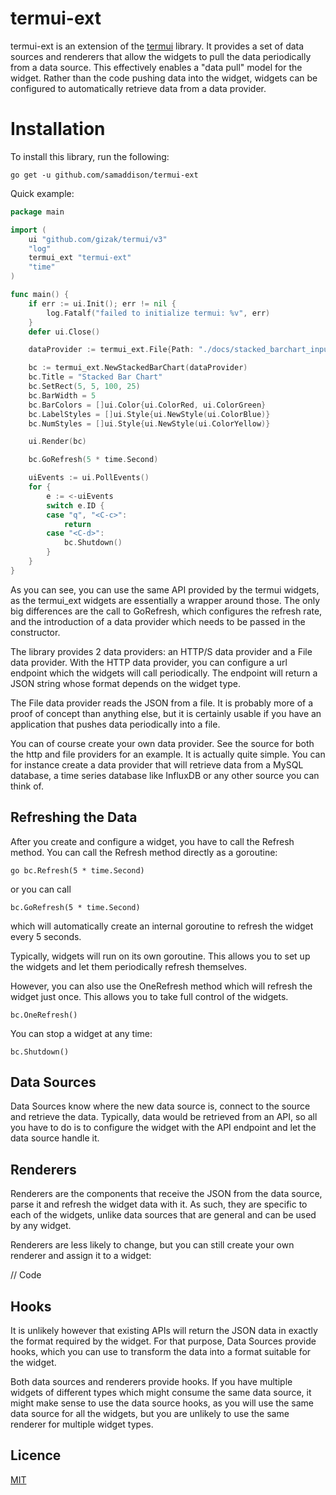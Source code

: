 # termui-ext

termui-ext is an extension of the [termui](https://github.com/gizak/termui) library. It provides a set of data sources and renderers that allow the widgets to pull the data periodically from a data source. This effectively enables a "data pull" model for the widget. Rather than the code pushing data into the widget, widgets can be configured to automatically retrieve data from a data provider.

# Installation

To install this library, run the following:

`go get -u github.com/samaddison/termui-ext`

Quick example:

```go
package main

import (
	ui "github.com/gizak/termui/v3"
	"log"
	termui_ext "termui-ext"
	"time"
)

func main() {
	if err := ui.Init(); err != nil {
		log.Fatalf("failed to initialize termui: %v", err)
	}
	defer ui.Close()

	dataProvider := termui_ext.File{Path: "./docs/stacked_barchart_input.json"}

	bc := termui_ext.NewStackedBarChart(dataProvider)
	bc.Title = "Stacked Bar Chart"
	bc.SetRect(5, 5, 100, 25)
	bc.BarWidth = 5
	bc.BarColors = []ui.Color{ui.ColorRed, ui.ColorGreen}
	bc.LabelStyles = []ui.Style{ui.NewStyle(ui.ColorBlue)}
	bc.NumStyles = []ui.Style{ui.NewStyle(ui.ColorYellow)}

	ui.Render(bc)

	bc.GoRefresh(5 * time.Second)

	uiEvents := ui.PollEvents()
	for {
		e := <-uiEvents
		switch e.ID {
		case "q", "<C-c>":
			return
		case "<C-d>":
			bc.Shutdown()
		}
	}
}
```
	
As you can see, you can use the same API provided by the termui widgets, as the termui_ext widgets are essentially a wrapper around those. The only big differences are the call to GoRefresh, which configures the refresh rate, and the introduction of a data provider which needs to be passed in the constructor. 

The library provides 2 data providers: an HTTP/S data provider and a File data provider. With the HTTP data provider, you can configure a url endpoint which the widgets will call periodically. The endpoint will return a JSON string whose format depends on the widget type.

The File data provider reads the JSON from a file. It is probably more of a proof of concept than anything else, but it is certainly usable if you have an application that pushes data periodically into a file.

You can of course create your own data provider. See the source for both the http and file providers for an example. It is actually quite simple. You can for instance create a data provider that will retrieve data from a MySQL database, a time series database like InfluxDB or any other source you can think of.

## Refreshing the Data
After you create and configure a widget, you have to call the Refresh method. You can call the Refresh method directly as a goroutine:

`go bc.Refresh(5 * time.Second)`

or you can call

`bc.GoRefresh(5 * time.Second)`

which will automatically create an internal goroutine to refresh the widget every 5 seconds.

Typically, widgets will run on its own goroutine. This allows you to set up the widgets and let them periodically refresh themselves.

However, you can also use the OneRefresh method which will refresh the widget just once. This allows you to take full control of the widgets.

`bc.OneRefresh()`

You can stop a widget at any time:

`bc.Shutdown()`   

## Data Sources

Data Sources know where the new data source is, connect to the source and retrieve the data. Typically, data would be retrieved from an API, so all you have to do is to configure the widget with the API endpoint and let the data source handle it.



## Renderers
Renderers are the components that receive the JSON from the data source, parse it and refresh the widget data with it. As such, they are specific to each of the widgets, unlike data sources that are general and can be used by any widget.

Renderers are less likely to change, but you can still create your own renderer and assign it to a widget:

// Code


## Hooks
It is unlikely however that existing APIs will return the JSON data in exactly the format required by the widget. For that purpose, Data Sources provide hooks, which you can use to transform the data into a format suitable for the widget. 

Both data sources and renderers provide hooks. If you have multiple widgets of different types which might consume the same data source, it might make sense to use the data source hooks, as you will use the same data source for all the widgets, but you are unlikely to use the same renderer for multiple widget types.

## Licence
[MIT](http://opensource.org/licenses/MIT)



